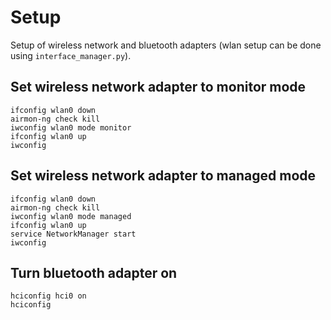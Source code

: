 
# Setup
Setup of wireless network and bluetooth adapters (wlan setup can be done using `interface_manager.py`).

## Set wireless network adapter to monitor mode
```
ifconfig wlan0 down
airmon-ng check kill
iwconfig wlan0 mode monitor
ifconfig wlan0 up
iwconfig
```


## Set wireless network adapter to managed mode
```
ifconfig wlan0 down
airmon-ng check kill
iwconfig wlan0 mode managed
ifconfig wlan0 up
service NetworkManager start 
iwconfig
```

## Turn bluetooth adapter on
```
hciconfig hci0 on
hciconfig
```